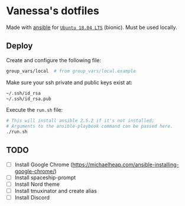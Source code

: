 # Vanessa's dotfiles

Made with [ansible](https://www.ansible.com/) for [`Ubuntu 18.04 LTS`](http://releases.ubuntu.com/18.04/) (bionic).
Must be used locally.

## Deploy

Create and configure the following file:

```bash
group_vars/local  # from group_vars/local.example
```

Make sure your ssh private and public keys exist at:

```bash
~/.ssh/id_rsa
~/.ssh/id_rsa.pub
```

Execute the `run.sh` file:

```bash
# This will install ansible 2.5.2 if it's not installed;
# Arguments to the ansible-playbook command can be passed here.
./run.sh
```

## TODO
- [ ] Install Google Chrome (https://michaelheap.com/ansible-installing-google-chrome/)
- [ ] Install spaceship-prompt
- [ ] Install Nord theme
- [ ] Install tmuxinator and create alias
- [ ] Install Discord
